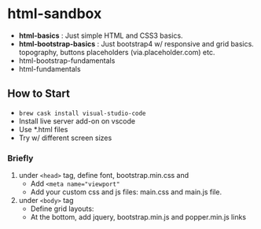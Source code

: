 # html-sandbox

* **html-basics** : Just simple HTML and CSS3 basics.
* **html-bootstrap-basics** : Just bootstrap4 w/ responsive and grid basics. topography, buttons placeholders (via.placeholder.com) etc.
* html-bootstrap-fundamentals
* html-fundamentals

## How to Start

* `brew cask install visual-studio-code`
* Install live server add-on on vscode
* Use *.html files
* Try w/ different screen sizes

### Briefly

1. under `<head>` tag, define font, bootstrap.min.css and
   * Add `<meta name="viewport"`
   * Add your custom css and js files: main.css  and main.js file.
2. under `<body>` tag
   * Define grid layouts:
   * At the bottom, add jquery, bootstrap.min.js and popper.min.js links
